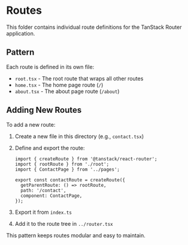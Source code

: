 # Routes

This folder contains individual route definitions for the TanStack Router application.

## Pattern

Each route is defined in its own file:

- `root.tsx` - The root route that wraps all other routes
- `home.tsx` - The home page route (`/`)
- `about.tsx` - The about page route (`/about`)

## Adding New Routes

To add a new route:

1. Create a new file in this directory (e.g., `contact.tsx`)
2. Define and export the route:

   ```tsx
   import { createRoute } from '@tanstack/react-router';
   import { rootRoute } from './root';
   import { ContactPage } from '../pages';

   export const contactRoute = createRoute({
     getParentRoute: () => rootRoute,
     path: '/contact',
     component: ContactPage,
   });
   ```

3. Export it from `index.ts`
4. Add it to the route tree in `../router.tsx`

This pattern keeps routes modular and easy to maintain.
